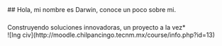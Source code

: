 <div>## Hola, mi nombre es Darwin, conoce un poco sobre mi.</div>

<div>
  <h3></h3>Construyendo soluciones innovadoras, un proyecto a la vez*</h3>
</div>
![Ing civ](http://moodle.chilpancingo.tecnm.mx/course/info.php?id=13)

<!--
**Darwin-spv/Darwin-spv** is a ✨ _special_ ✨ repository because its `README.md` (this file) appears on your GitHub profile.

Here are some ideas to get you started:

- 🔭 I’m currently working on ...
- 🌱 I’m currently learning ...
- 👯 I’m looking to collaborate on ...
- 🤔 I’m looking for help with ...
- 💬 Ask me about ...
- 📫 How to reach me: ...
- 😄 Pronouns: ...
- ⚡ Fun fact: ...
-->
